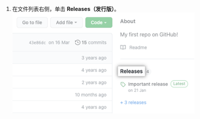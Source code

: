 1. 在文件列表右侧，单击 **Releases（发行版）**。 ![右侧边栏中的 Releases（发行版）部分](/assets/images/help/releases/release-link.png)
